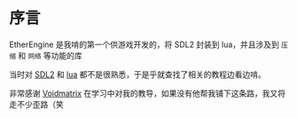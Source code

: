 # 序言

EtherEngine 是我啃的第一个供游戏开发的，将 SDL2 封装到 lua，并且涉及到 `压缩` 和 `网络` 等功能的库

当时对 [SDL2](https://www.libsdl.org/download-2.0.php) 和 [lua](https://www.runoob.com/lua/lua-tutorial.html) 都不是很熟悉，于是乎就查找了相关的教程边看边啃。

非常感谢 [Voidmatrix](https://github.com/VoidmatrixHeathcliff) 在学习中对我的教导，如果没有他帮我铺下这条路，我又将走不少歪路（笑


